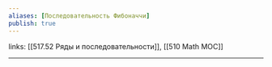 ```yaml
---
aliases: [Последовательность Фибоначчи]
publish: true
---
```

links: [[517.52 Ряды и последовательности]], [[510 Math MOC]]

---
